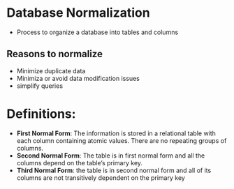 # Database Normalization

- Process to organize a database into tables and columns

## Reasons to normalize
- Minimize duplicate data
- Minimiza or avoid data modification issues
- simplify queries

# Definitions: 

- **First Normal Form**: The information is stored in a relational table with each column containing atomic values. There are no repeating groups of columns.
- **Second Normal Form**: The table is in first normal form and all the columns depend on the table’s primary key.
- **Third Normal Form**: the table is in second normal form and all of its columns are not transitively dependent on the primary key
